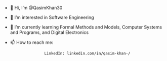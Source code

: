 - 👋 Hi, I’m @QasimKhan30
- 👀 I’m interested in Software Engineering
- 🌱 I’m currently learning Formal Methods and Models, Computer Systems and Programs, and Digital Electronics
- 📫 How to reach me:
                     
                     LinkedIn: linkedin.com/in/qasim-khan-/

<!---
QasimKhan30/QasimKhan30 is a ✨ special ✨ repository because its `README.md` (this file) appears on your GitHub profile.
You can click the Preview link to take a look at your changes.
--->
